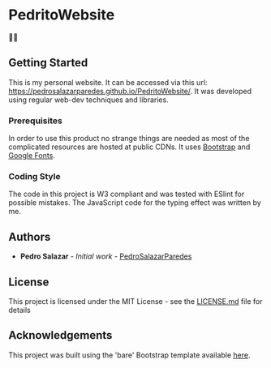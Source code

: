 # PedritoWebsite
🚀🦕

## Getting Started

This is my personal website. It can be accessed via this url: https://pedrosalazarparedes.github.io/PedritoWebsite/. It was developed using regular web-dev techniques and libraries.

### Prerequisites

In order to use this product no strange things are needed as most of the complicated resources are hosted at public CDNs. It uses [Bootstrap](https://getbootstrap.com/) and [Google Fonts](https://fonts.google.com/).

### Coding Style

The code in this project is W3 compliant and was tested with ESlint for possible mistakes. The JavaScript code for the typing effect was written by me.

## Authors

* **Pedro Salazar** - *Initial work* - [PedroSalazarParedes](https://github.com/pedrosalazarparedes)

## License

This project is licensed under the MIT License - see the [LICENSE.md](LICENSE.md) file for details

## Acknowledgements
This project was built using the 'bare' Bootstrap template available [here](https://startbootstrap.com/templates/bare/).

